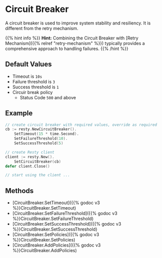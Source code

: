 
# Circuit Breaker

A circuit breaker is used to improve system stability and resiliency. It is different from the retry mechanism.

{{% hint info %}}
**Hint:** Combining the Circuit Breaker with [Retry Mechanism]({{% relref "retry-mechanism" %}}) typically provides a comprehensive approach to handling failures.
{{% /hint %}}

## Default Values

* Timeout is `10s`
* Failure threshold is `3`
* Success threshold is `1`
* Circuir break policy
    * Status Code `500` and above


## Example

```go
// create circuit breaker with required values, override as required
cb := resty.NewCircuitBreaker().
	SetTimeout(15 * time.Second).
	SetFailureThreshold(10).
	SetSuccessThreshold(5)

// create Resty client
client := resty.New().
    SetCircuitBreaker(cb)
defer client.Close()

// start using the client ...
```


## Methods

* [CircuitBreaker.SetTimeout]({{% godoc v3 %}}CircuitBreaker.SetTimeout)
* [CircuitBreaker.SetFailureThreshold]({{% godoc v3 %}}CircuitBreaker.SetFailureThreshold)
* [CircuitBreaker.SetSuccessThreshold]({{% godoc v3 %}}CircuitBreaker.SetSuccessThreshold)
* [CircuitBreaker.SetPolicies]({{% godoc v3 %}}CircuitBreaker.SetPolicies)
* [CircuitBreaker.AddPolicies]({{% godoc v3 %}}CircuitBreaker.AddPolicies)